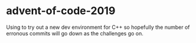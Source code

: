 # advent-of-code-2019

Using to try out a new dev environment for C++ so hopefully the number of erronous commits will go down as the challenges go on.
